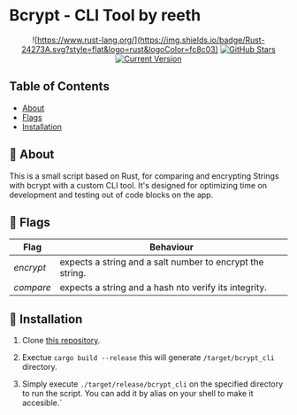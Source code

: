 <h1 align="left">Bcrypt - CLI Tool by reeth</h1>
<div align="center">

![https://www.rust-lang.org/](https://img.shields.io/badge/Rust-24273A.svg?style=flat&logo=rust&logoColor=fc8c03) 
[![GitHub Stars](https://img.shields.io/github/stars/reethfx/bcrypt-cli-tool.svg)](https://github.com/reethfx/node-chat/bcrypt-cli-tool)
[![Current Version](https://img.shields.io/badge/version-1.0.0-green.svg)](https://github.com/reethfx/bcrypt-cli-tool)

</div>

## Table of Contents
- [About](#-about)
- [Flags](#-flags)
- [Installation](#-installation)


## 📖 About

This is a small script based on Rust, for comparing and encrypting Strings with bcrypt with a custom CLI tool.
It's designed for optimizing time on development and testing out of code blocks on the app.

## 🚩 Flags

| Flag                  | Behaviour                                                 |
|-----------------------|---------------------------------------------------------- |
| *encrypt*             | expects a string and a salt number to encrypt the string. |
| *compare*             | expects a string and a hash nto verify its integrity.     |


## 🚀 Installation

1. Clone [this repository](https://github.com/reethfx/bcrypt-cli-tool).

2. Exectue `cargo build --release` this will generate `/target/bcrypt_cli` directory.

3. Simply execute `./target/release/bcrypt_cli` on the specified directory to run the script. You can add it by alias on your shell to make it accesible.`